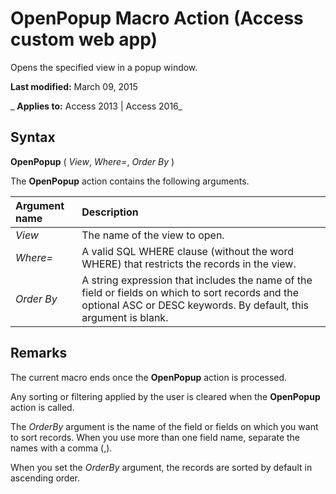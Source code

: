 
# OpenPopup Macro Action (Access custom web app)
Opens the specified view in a popup window.

 **Last modified:** March 09, 2015

 _ **Applies to:** Access 2013 | Access 2016_

## Syntax

 **OpenPopup** ( _View_, _Where=_, _Order By_ )

The  **OpenPopup** action contains the following arguments.



|**Argument name**|**Description**|
|:-----|:-----|
| _View_|The name of the view to open.|
| _Where=_|A valid SQL WHERE clause (without the word WHERE) that restricts the records in the view.|
| _Order By_|A string expression that includes the name of the field or fields on which to sort records and the optional ASC or DESC keywords. By default, this argument is blank.|

## Remarks

The current macro ends once the  **OpenPopup** action is processed.

Any sorting or filtering applied by the user is cleared when the  **OpenPopup** action is called.

The  _OrderBy_ argument is the name of the field or fields on which you want to sort records. When you use more than one field name, separate the names with a comma (,).

When you set the  _OrderBy_ argument, the records are sorted by default in ascending order.


